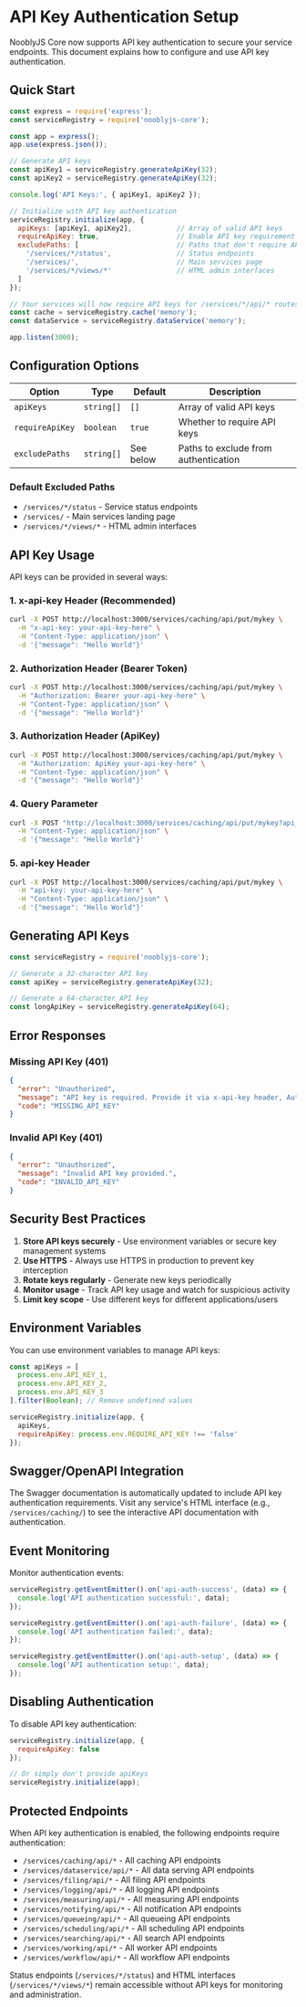 # API Key Authentication Setup

NooblyJS Core now supports API key authentication to secure your service endpoints. This document explains how to configure and use API key authentication.

## Quick Start

```javascript
const express = require('express');
const serviceRegistry = require('nooblyjs-core');

const app = express();
app.use(express.json());

// Generate API keys
const apiKey1 = serviceRegistry.generateApiKey(32);
const apiKey2 = serviceRegistry.generateApiKey(32);

console.log('API Keys:', { apiKey1, apiKey2 });

// Initialize with API key authentication
serviceRegistry.initialize(app, {
  apiKeys: [apiKey1, apiKey2],           // Array of valid API keys
  requireApiKey: true,                   // Enable API key requirement
  excludePaths: [                        // Paths that don't require API keys
    '/services/*/status',                // Status endpoints
    '/services/',                        // Main services page
    '/services/*/views/*'                // HTML admin interfaces
  ]
});

// Your services will now require API keys for /services/*/api/* routes
const cache = serviceRegistry.cache('memory');
const dataService = serviceRegistry.dataService('memory');

app.listen(3000);
```

## Configuration Options

| Option | Type | Default | Description |
|--------|------|---------|-------------|
| `apiKeys` | `string[]` | `[]` | Array of valid API keys |
| `requireApiKey` | `boolean` | `true` | Whether to require API keys |
| `excludePaths` | `string[]` | See below | Paths to exclude from authentication |

### Default Excluded Paths
- `/services/*/status` - Service status endpoints
- `/services/` - Main services landing page  
- `/services/*/views/*` - HTML admin interfaces

## API Key Usage

API keys can be provided in several ways:

### 1. x-api-key Header (Recommended)
```bash
curl -X POST http://localhost:3000/services/caching/api/put/mykey \
  -H "x-api-key: your-api-key-here" \
  -H "Content-Type: application/json" \
  -d '{"message": "Hello World"}'
```

### 2. Authorization Header (Bearer Token)
```bash
curl -X POST http://localhost:3000/services/caching/api/put/mykey \
  -H "Authorization: Bearer your-api-key-here" \
  -H "Content-Type: application/json" \
  -d '{"message": "Hello World"}'
```

### 3. Authorization Header (ApiKey)
```bash
curl -X POST http://localhost:3000/services/caching/api/put/mykey \
  -H "Authorization: ApiKey your-api-key-here" \
  -H "Content-Type: application/json" \
  -d '{"message": "Hello World"}'
```

### 4. Query Parameter
```bash
curl -X POST "http://localhost:3000/services/caching/api/put/mykey?api_key=your-api-key-here" \
  -H "Content-Type: application/json" \
  -d '{"message": "Hello World"}'
```

### 5. api-key Header
```bash
curl -X POST http://localhost:3000/services/caching/api/put/mykey \
  -H "api-key: your-api-key-here" \
  -H "Content-Type: application/json" \
  -d '{"message": "Hello World"}'
```

## Generating API Keys

```javascript
const serviceRegistry = require('nooblyjs-core');

// Generate a 32-character API key
const apiKey = serviceRegistry.generateApiKey(32);

// Generate a 64-character API key
const longApiKey = serviceRegistry.generateApiKey(64);
```

## Error Responses

### Missing API Key (401)
```json
{
  "error": "Unauthorized",
  "message": "API key is required. Provide it via x-api-key header, Authorization header, or api_key query parameter.",
  "code": "MISSING_API_KEY"
}
```

### Invalid API Key (401)
```json
{
  "error": "Unauthorized", 
  "message": "Invalid API key provided.",
  "code": "INVALID_API_KEY"
}
```

## Security Best Practices

1. **Store API keys securely** - Use environment variables or secure key management systems
2. **Use HTTPS** - Always use HTTPS in production to prevent key interception
3. **Rotate keys regularly** - Generate new keys periodically
4. **Monitor usage** - Track API key usage and watch for suspicious activity
5. **Limit key scope** - Use different keys for different applications/users

## Environment Variables

You can use environment variables to manage API keys:

```javascript
const apiKeys = [
  process.env.API_KEY_1,
  process.env.API_KEY_2,
  process.env.API_KEY_3
].filter(Boolean); // Remove undefined values

serviceRegistry.initialize(app, {
  apiKeys,
  requireApiKey: process.env.REQUIRE_API_KEY !== 'false'
});
```

## Swagger/OpenAPI Integration

The Swagger documentation is automatically updated to include API key authentication requirements. Visit any service's HTML interface (e.g., `/services/caching/`) to see the interactive API documentation with authentication.

## Event Monitoring

Monitor authentication events:

```javascript
serviceRegistry.getEventEmitter().on('api-auth-success', (data) => {
  console.log('API authentication successful:', data);
});

serviceRegistry.getEventEmitter().on('api-auth-failure', (data) => {
  console.log('API authentication failed:', data);
});

serviceRegistry.getEventEmitter().on('api-auth-setup', (data) => {
  console.log('API authentication setup:', data);
});
```

## Disabling Authentication

To disable API key authentication:

```javascript
serviceRegistry.initialize(app, {
  requireApiKey: false
});

// Or simply don't provide apiKeys
serviceRegistry.initialize(app);
```

## Protected Endpoints

When API key authentication is enabled, the following endpoints require authentication:

- `/services/caching/api/*` - All caching API endpoints
- `/services/dataservice/api/*` - All data serving API endpoints  
- `/services/filing/api/*` - All filing API endpoints
- `/services/logging/api/*` - All logging API endpoints
- `/services/measuring/api/*` - All measuring API endpoints
- `/services/notifying/api/*` - All notification API endpoints
- `/services/queueing/api/*` - All queueing API endpoints
- `/services/scheduling/api/*` - All scheduling API endpoints
- `/services/searching/api/*` - All search API endpoints
- `/services/working/api/*` - All worker API endpoints
- `/services/workflow/api/*` - All workflow API endpoints

Status endpoints (`/services/*/status`) and HTML interfaces (`/services/*/views/*`) remain accessible without API keys for monitoring and administration.